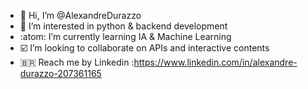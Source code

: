 - 👋 Hi, I’m @AlexandreDurazzo
- 👀 I’m interested in python & backend development
- :atom: I’m currently learning IA & Machine Learning
- ☑️ I’m looking to collaborate on APIs and interactive contents
- 🇧🇷 Reach me by Linkedin :https://www.linkedin.com/in/alexandre-durazzo-207361165

<!---
AlexandreDurazzo/AlexandreDurazzo is a ✨ special ✨ repository because its `README.md` (this file) appears on your GitHub profile.
You can click the Preview link to take a look at your changes.
--->

